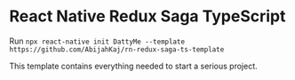 # React Native Redux Saga TypeScript

Run `npx react-native init DattyMe --template https://github.com/AbijahKaj/rn-redux-saga-ts-template`

This template contains everything needed to start a serious project.